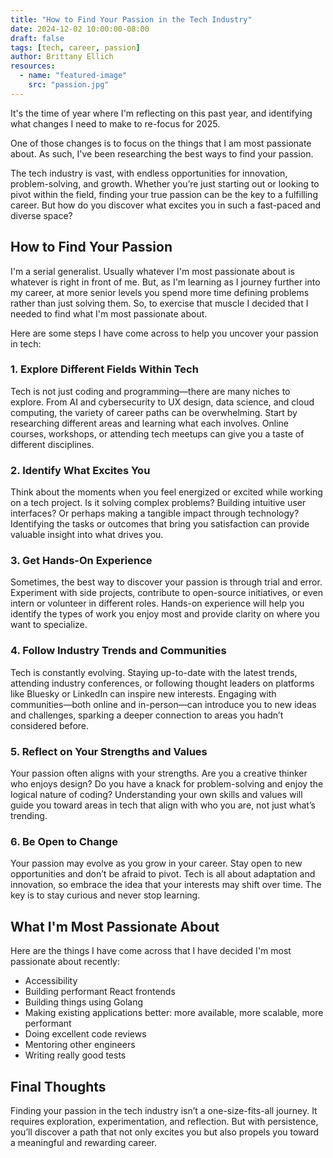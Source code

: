 ```yaml
---
title: "How to Find Your Passion in the Tech Industry"
date: 2024-12-02 10:00:00-08:00
draft: false
tags: [tech, career, passion]
author: Brittany Ellich
resources:
  - name: "featured-image"
    src: "passion.jpg"
---
```


It's the time of year where I'm reflecting on this past year, and identifying what changes I need to make to re-focus for 2025.

One of those changes is to focus on the things that I am most passionate about. As such, I've been researching the best ways to find your passion.

The tech industry is vast, with endless opportunities for innovation, problem-solving, and growth. Whether you’re just starting out or looking to pivot within the field, finding your true passion can be the key to a fulfilling career. But how do you discover what excites you in such a fast-paced and diverse space?

## How to Find Your Passion

I'm a serial generalist. Usually whatever I'm most passionate about is whatever is right in front of me. But, as I'm learning as I journey further into my career, at more senior levels you spend more time defining problems rather than just solving them. So, to exercise that muscle I decided that I needed to find what I'm most passionate about.

Here are some steps I have come across to help you uncover your passion in tech:

### 1. Explore Different Fields Within Tech

Tech is not just coding and programming—there are many niches to explore. From AI and cybersecurity to UX design, data science, and cloud computing, the variety of career paths can be overwhelming. Start by researching different areas and learning what each involves. Online courses, workshops, or attending tech meetups can give you a taste of different disciplines.

### 2. Identify What Excites You

Think about the moments when you feel energized or excited while working on a tech project. Is it solving complex problems? Building intuitive user interfaces? Or perhaps making a tangible impact through technology? Identifying the tasks or outcomes that bring you satisfaction can provide valuable insight into what drives you.

### 3. Get Hands-On Experience

Sometimes, the best way to discover your passion is through trial and error. Experiment with side projects, contribute to open-source initiatives, or even intern or volunteer in different roles. Hands-on experience will help you identify the types of work you enjoy most and provide clarity on where you want to specialize.

### 4. Follow Industry Trends and Communities

Tech is constantly evolving. Staying up-to-date with the latest trends, attending industry conferences, or following thought leaders on platforms like Bluesky or LinkedIn can inspire new interests. Engaging with communities—both online and in-person—can introduce you to new ideas and challenges, sparking a deeper connection to areas you hadn’t considered before.

### 5. Reflect on Your Strengths and Values

Your passion often aligns with your strengths. Are you a creative thinker who enjoys design? Do you have a knack for problem-solving and enjoy the logical nature of coding? Understanding your own skills and values will guide you toward areas in tech that align with who you are, not just what’s trending.

### 6. Be Open to Change

Your passion may evolve as you grow in your career. Stay open to new opportunities and don’t be afraid to pivot. Tech is all about adaptation and innovation, so embrace the idea that your interests may shift over time. The key is to stay curious and never stop learning.

## What I'm Most Passionate About

Here are the things I have come across that I have decided I'm most passionate about recently:

- Accessibility
- Building performant React frontends
- Building things using Golang
- Making existing applications better: more available, more scalable, more performant
- Doing excellent code reviews
- Mentoring other engineers
- Writing really good tests

## Final Thoughts

Finding your passion in the tech industry isn’t a one-size-fits-all journey. It requires exploration, experimentation, and reflection. But with persistence, you’ll discover a path that not only excites you but also propels you toward a meaningful and rewarding career.
